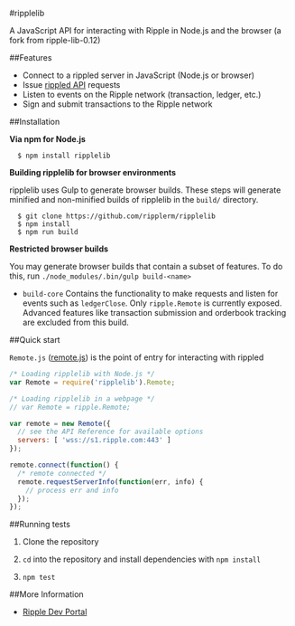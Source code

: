 #ripplelib

A JavaScript API for interacting with Ripple in Node.js and the browser
(a fork from ripple-lib-0.12)

##Features

+ Connect to a rippled server in JavaScript (Node.js or browser)
+ Issue [rippled API](https://ripple.com/build/rippled-apis/) requests
+ Listen to events on the Ripple network (transaction, ledger, etc.)
+ Sign and submit transactions to the Ripple network


##Installation

**Via npm for Node.js**

```
  $ npm install ripplelib
```

**Building ripplelib for browser environments**

ripplelib uses Gulp to generate browser builds. These steps will generate minified and non-minified builds of ripplelib in the `build/` directory.

```
  $ git clone https://github.com/ripplerm/ripplelib
  $ npm install
  $ npm run build
```

**Restricted browser builds**

You may generate browser builds that contain a subset of features. To do this, run `./node_modules/.bin/gulp build-<name>`

+ `build-core` Contains the functionality to make requests and listen for events such as `ledgerClose`. Only `ripple.Remote` is currently exposed. Advanced features like transaction submission and orderbook tracking are excluded from this build.

##Quick start

`Remote.js` ([remote.js](https://github.com/ripplerm/ripplelib/blob/master/dist/npm/remote.js)) is the point of entry for interacting with rippled

```js
/* Loading ripplelib with Node.js */
var Remote = require('ripplelib').Remote;

/* Loading ripplelib in a webpage */
// var Remote = ripple.Remote;

var remote = new Remote({
  // see the API Reference for available options
  servers: [ 'wss://s1.ripple.com:443' ]
});

remote.connect(function() {
  /* remote connected */
  remote.requestServerInfo(function(err, info) {
    // process err and info
  });
});
```

##Running tests

1. Clone the repository

2. `cd` into the repository and install dependencies with `npm install`

3. `npm test`

##More Information

+ [Ripple Dev Portal](https://ripple.com/build/)